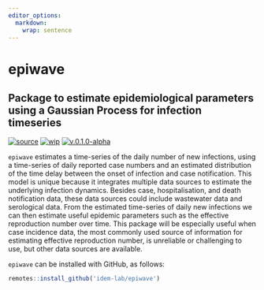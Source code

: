 ```yaml
---
editor_options: 
  markdown: 
    wrap: sentence
---
```


# epiwave

## Package to estimate epidemiological parameters using a Gaussian Process for infection timeseries

[![source](https://img.shields.io/badge/source-GitHub-success?style=flat&labelColor=gray)](https://github.com/idem-lab/epiwave)
[![wip](https://www.repostatus.org/badges/latest/wip.svg)](https://www.repostatus.org/#wip)
[![v.0.1.0-alpha](https://zenodo.org/badge/720975798.svg)](https://zenodo.org/doi/10.5281/zenodo.10398079)

`epiwave` estimates a time-series of the daily number of new infections, using a time-series of daily reported case numbers and an estimated distribution of the time delay between the onset of infection and case notification.
This model is unique because it integrates multiple data sources to estimate the underlying infection dynamics.
Besides case, hospitalisation, and death notification data, these data sources could include wastewater data and serological data.
From the estimated time-series of daily new infections we can then estimate useful epidemic parameters such as the effective reproduction number over time.
This package will be especially useful when case incidence data, the most commonly used source of information for estimating effective reproduction number, is unreliable or challenging to use, but other data sources are available.

`epiwave` can be installed with GitHub, as follows:

``` r
remotes::install_github('idem-lab/epiwave')
```
